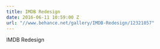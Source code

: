 ```yaml
---
title: IMDB Redesign
date: 2016-06-11 10:59:00 Z
url: "//www.behance.net/gallery/IMDB-Redesign/12321857"
---
```


IMDB Redesign